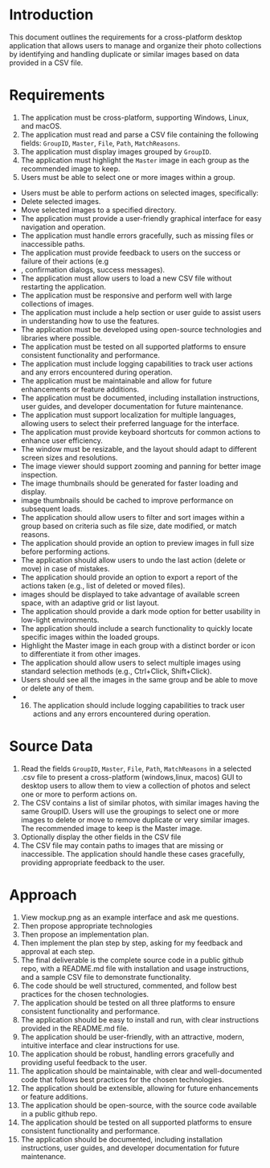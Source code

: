 # Introduction

This document outlines the requirements for a cross-platform desktop application that allows users to manage and organize their photo collections by identifying and handling duplicate or similar images based on data provided in a CSV file.

# Requirements
1. The application must be cross-platform, supporting Windows, Linux, and macOS.
2. The application must read and parse a CSV file containing the following fields: `GroupID`, `Master`, `File`, `Path`, `MatchReasons`.
3. The application must display images grouped by `GroupID`.
4. The application must highlight the `Master` image in each group as the recommended image to keep.
5. Users must be able to select one or more images within a group.
- Users must be able to perform actions on selected images, specifically:
- Delete selected images.
- Move selected images to a specified directory.
- The application must provide a user-friendly graphical interface for easy navigation and operation.
- The application must handle errors gracefully, such as missing files or inaccessible paths.
- The application must provide feedback to users on the success or failure of their actions (e.g
- , confirmation dialogs, success messages).
- The application must allow users to load a new CSV file without restarting the application.
- The application must be responsive and perform well with large collections of images.
- The application must include a help section or user guide to assist users in understanding how to use the features.
- The application must be developed using open-source technologies and libraries where possible.
- The application must be tested on all supported platforms to ensure consistent functionality and performance.
- The application must include logging capabilities to track user actions and any errors encountered during operation.
- The application must be maintainable and allow for future enhancements or feature additions.
- The application must be documented, including installation instructions, user guides, and developer documentation for future maintenance.
- The application must support localization for multiple languages, allowing users to select their preferred language for the interface.
- The application must provide keyboard shortcuts for common actions to enhance user efficiency.
- The window must be resizable, and the layout should adapt to different screen sizes and resolutions.
- The image viewer should support zooming and panning for better image inspection.
- The image thumbnails should be generated for faster loading and display.
- image thumbnails should be cached to improve performance on subsequent loads.
- The application should allow users to filter and sort images within a group based on criteria such as file size, date modified, or match reasons.
- The application should provide an option to preview images in full size before performing actions.
- The application should allow users to undo the last action (delete or move) in case of mistakes.
- The application should provide an option to export a report of the actions taken (e.g., list of deleted or moved files).
- images should be displayed to take advantage of available screen space, with an adaptive grid or list layout.
- The application should provide a dark mode option for better usability in low-light environments.
- The application should include a search functionality to quickly locate specific images within the loaded groups.
- Highlight the Master image in each group with a distinct border or icon to differentiate it from other images.
- The application should allow users to select multiple images using standard selection methods (e.g., Ctrl+Click, Shift+Click).
- Users should see all the images in the same group and be able to move or delete any of them.
- 16. The application should include logging capabilities to track user actions and any errors encountered during operation.

# Source Data
1. Read the fields `GroupID`, `Master`, `File`, `Path`, `MatchReasons` in a selected .csv file to present a cross-platform (windows,linux, macos) GUI to desktop users to allow them to view a collection of photos and select one or more to perform actions on. 
2. The CSV contains a list of similar photos, with similar images having the same GroupID. Users will use the groupings to select one or more images to delete or move to remove duplicate or very similar images. The recommended image to keep is the Master image. 
3. Optionally display the other fields in the CSV file
4. The CSV file may contain paths to images that are missing or inaccessible. The application should handle these cases gracefully, providing appropriate feedback to the user.

# Approach
1. View mockup.png as an example interface and ask me questions.
2. Then propose appropriate technologies
3. Then propose an implementation plan.
4. Then implement the plan step by step, asking for my feedback and approval at each step.
5. The final deliverable is the complete source code in a public github repo, with a README.md file with installation and usage instructions, and a sample CSV file to demonstrate functionality.
6. The code should be well structured, commented, and follow best practices for the chosen technologies.
7. The application should be tested on all three platforms to ensure consistent functionality and performance.
8. The application should be easy to install and run, with clear instructions provided in the README.md file.
9. The application should be user-friendly, with an attractive, modern, intuitive interface and clear instructions for use.
10. The application should be robust, handling errors gracefully and providing useful feedback to the user.
11. The application should be maintainable, with clear and well-documented code that follows best practices for the chosen technologies.
12. The application should be extensible, allowing for future enhancements or feature additions.
13. The application should be open-source, with the source code available in a public github repo.
14. The application should be tested on all supported platforms to ensure consistent functionality and performance.
15. The application should be documented, including installation instructions, user guides, and developer documentation for future maintenance.
